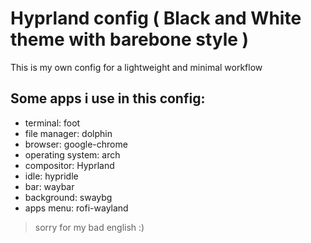 # Hyprland config ( Black and White theme with barebone style )
This is my own config for a lightweight and minimal workflow

## Some apps i use in this config:
+ terminal: foot
+ file manager: dolphin
+ browser: google-chrome
+ operating system: arch
+ compositor: Hyprland
+ idle: hypridle
+ bar: waybar
+ background: swaybg
+ apps menu: rofi-wayland

> sorry for my bad english :)

